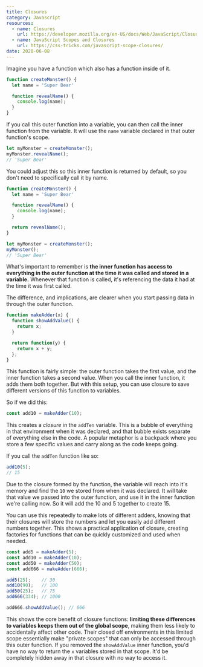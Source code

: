 ```yaml
---
title: Closures
category: Javascript
resources:
  - name: Closures
    url: https://developer.mozilla.org/en-US/docs/Web/JavaScript/Closures
  - name: JavaScript Scopes and Closures
    url: https://css-tricks.com/javascript-scope-closures/
date: 2020-06-08
---
```


Imagine you have a function which also has a function inside of it.

```javascript
function createMonster() {
  let name = 'Super Bear'

  function revealName() {
    console.log(name);
  }
}
```

If you call this outer function into a variable, you can then call the inner function from the variable. It will use the `name` variable declared in that outer function's scope.

```javascript
let myMonster = createMonster();
myMonster.revealName();
// 'Super Bear'
```

You could adjust this so this inner function is returned by default, so you don't need to specifically call it by name.

```javascript
function createMonster() {
  let name = 'Super Bear'

  function revealName() {
    console.log(name);
  }

  return revealName();
}

let myMonster = createMonster();
myMonster();
// 'Super Bear'
```

What's important to remember is **the inner function has access to everything in the outer function at the time it was called and stored in a variable.** Whenever that function is called, it's referencing the data it had at the time it was first called.

The difference, and implications, are clearer when you start passing data in through the outer function.

```javascript
function makeAdder(x) {
  function showAddValue() {
    return x;
  }

  return function(y) {
    return x + y;
  };
}
```

This function is fairly simple: the outer function takes the first value, and the inner function takes a second value. When you call the inner function, it adds them both together. But with this setup, you can use closure to save different versions of this function to variables.

So if we did this:

```javascript
const add10 = makeAdder(10);
```

This creates a _closure_ in the `addTen` variable. This is a bubble of everything in that environment when it was declared, and that bubble exists separate of everything else in the code. A popular metaphor is a backpack where you store a few specific values and carry along as the code keeps going.

If you call the `addTen` function like so:

```javascript
add10(5);
// 15
```

Due to the closure formed by the function, the variable will reach into it's memory and find the `10` we stored from when it was declared. It will take that value we passed into the outer function, and use it in the inner function we're calling now. So it will add the 10 and 5 together to create 15.

You can use this repeatedly to make lots of different adders, knowing that their closures will store the numbers and let you easily add different numbers together. This shows a practical application of closure, creating factories for functions that can be quickly customized and used when needed.

```javascript
const add5 = makeAdder(5);
const add10 = makeAdder(10);
const add50 = makeAdder(50);
const add666 = makeAdder(666);

add5(25);    // 30
add10(90);   // 100
add50(25);   // 75
add666(334); // 1000

add666.showAddValue(); // 666
```

This shows the core benefit of closure functions: **limiting these differences to variables keeps them out of the global scope**, making them less likely to accidentally affect other code. Their closed off environments in this limited scope essentially make "private scopes" that can only be accessed through this outer function. If you removed the `showAddValue` inner function, you'd have no way to return the `x` variables stored in that scope. It'd be completely hidden away in that closure with no way to access it.
